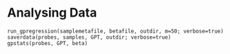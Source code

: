 # Analysing Data

```@docs
run_gpregression(samplemetafile, betafile, outdir, m=50; verbose=true)
saverdata(probes, samples, GPT, outdir; verbose=true)
gpstats(probes, GPT, beta)  
```